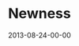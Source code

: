 ---
layout: message
category: message
series: "Go Forth"
title: "Newness "
date: 2013-08-24-00-00
message_id: 808
audio: "http://s3.amazonaws.com/crossroads-media/messages/audio/go-forth-01.mp3"
audio-duration: "38:19"
program: "http://s3.amazonaws.com/crossroads-media/documents/08_24-25_13Program_LO.pdf"
description: "Brian Tome talks about why frontiers are important."
video: "http://s3.amazonaws.com/crossroads-media/messages/video/go-forth-01.mp4"
video-duration: "38:24"
video-image: "http://s3.amazonaws.com/crossroads-media/images/go-forth-01-still.jpg"
explicit: false
---